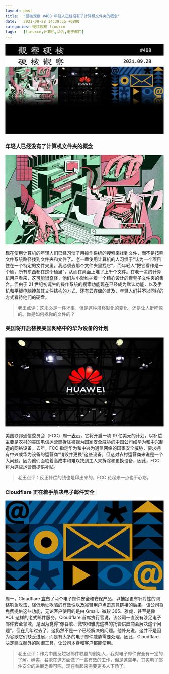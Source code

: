 ```yaml
---
layout: post
title:	"硬核观察 #408 年轻人已经没有了计算机文件夹的概念"
date:	2021-09-28 14:39:35 +0800 
categories:	硬核观察 linuxcn 
tags:	[linuxcn,计算机,华为,电子邮件]
---
```



![](/Asserts/Images/album/202109/28/143833u1hgqibinppkmd1i.jpg)


### 年轻人已经没有了计算机文件夹的概念


![](/Asserts/Images/album/202109/28/143841xwu4wo4xe4ols9sz.jpg)


现在使用计算机的年轻人们已经习惯了用操作系统的搜索来找到文件，而不是按照文件系统路径找到文件夹和文件了。老一辈使用计算机的人习惯于“认为一个项目住在一个特定的文件夹里，我必须去那个文件夹里找它”，而年轻人“把它看作是一个桶，所有东西都在这个桶里”，从而在桌面上堆了上千个文件。在老一辈的计算机用户看来，[这可能很奇怪](https://www.theverge.com/22684730/students-file-folder-directory-structure-education-gen-z)，他们从小就维护着一个精心设计的嵌套子文件夹的集合。但由于 21 世纪初诞生的操作系统的搜索功能现在已经成为默认功能，以及手机和平板电脑掩盖其文件结构的方式，还有云存储的普及，年轻人们并不以同样的方式看待他们的硬盘。



> 
> 老王点评：这未必是一件坏事，但是这种潜移默化的变化，还是让人挺吃惊的。你是如何找你的文件的？
> 
> 
> 


### 美国将开启替换美国网络中的华为设备的计划


![](/Asserts/Images/album/202109/28/143859rpsu6wgzcdw6bbup.jpg)


美国联邦通信委员会（FCC）周一[表示](https://www.reuters.com/business/media-telecom/us-open-program-replace-huawei-equipment-us-networks-2021-09-27/)，它将开启一项 19 亿美元的计划，以补偿主要是农村的美国电信运营商拆除被视为国家安全威胁的中国公司如华为和中兴制造的网络设备。去年，FCC 指定华为和中兴为通信网络的国家安全威胁，要求拥有中兴或华为设备的运营商“销毁并更换”这些设备。但这对农村运营商来说是一个大问题，因为他们面临着高成本和难以找到工人来拆除和更换设备，因此，FCC 将为这些运营商提供补贴。



> 
> 老王点评：反正补偿的钱也是印出来的，FCC 花起来一点也不心疼。
> 
> 
> 


### Cloudflare 正在着手解决电子邮件安全


![](/Asserts/Images/album/202109/28/143919fvkvmmmuknvlme7j.jpg)


周一，Cloudflare [宣布](https://www.wired.com/story/cloudflare-taking-a-shot-at-email-security/)了两个电子邮件安全和安保产品，以捕捉更有针对性的网络钓鱼攻击、降低地址欺骗的有效性以及减轻用户点击恶意链接的后果。该公司将免费提供这些功能，无论客户使用的是由 Gmail、微软 365、雅虎，甚至是像 AOL 这样的老式邮件服务。Cloudflare 首席执行官说，该公司一直没有涉足电子邮件安全领域，是因为觉得“像谷歌、微软和雅虎这样的托管供应商会解决这个问题”，但在几年过去了，这仍然不是一个已经解决的问题。他补充说，这并不是因为谷歌它们缺乏进展，而是有太多的电子邮件威胁需要处理，因此，Cloudflare 决定建立额外的防御工具，让公司本身和客户都能使用。



> 
> 老王点评：作为中国反垃圾邮件联盟的创始人，我对电子邮件安全有一定的了解。确实，谷歌在这方面做了一些有效的工作，但是这些年，其实电子邮件安全的进展乏善可陈，现在看起来需要更多人下场了。
> 
> 
>
